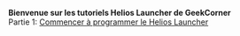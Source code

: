 **Bienvenue sur les tutoriels Helios Launcher de GeekCorner**  
Partie 1: <a href="P1">Commencer à programmer le Helios Launcher</a>
